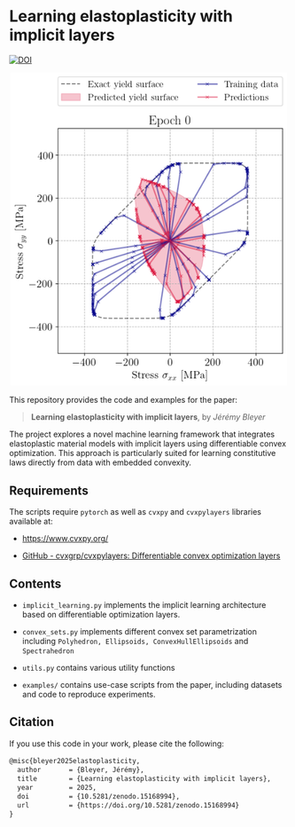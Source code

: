 # Learning elastoplasticity with implicit layers

[![DOI](https://zenodo.org/badge/DOI/10.5281/zenodo.15168994.svg)](https://doi.org/10.5281/zenodo.15168994)

<p align="center">
<img src="./examples/Hosford_biaxial_plasticity/Hosford_plasticity_learning.gif" alt="Description" width="500">
</p>

This repository provides the code and examples for the paper:

> **Learning elastoplasticity with implicit layers**, by *Jérémy Bleyer*

The project explores a novel machine learning framework that integrates elastoplastic material models with implicit layers using differentiable convex optimization. This approach is particularly suited for learning constitutive laws directly from data with embedded convexity.

## Requirements

The scripts require `pytorch` as well as `cvxpy` and `cvxpylayers` libraries available at: 

- https://www.cvxpy.org/

- [GitHub - cvxgrp/cvxpylayers: Differentiable convex optimization layers](https://github.com/cvxgrp/cvxpylayers)

## Contents

- `implicit_learning.py` implements the implicit learning architecture based on differentiable optimization layers.

- `convex_sets.py` implements different convex set parametrization including `Polyhedron, Ellipsoids, ConvexHullEllipsoids` and `Spectrahedron`

- `utils.py` contains various utility functions

- `examples/` contains use-case scripts from the paper, including datasets and code to reproduce experiments.

## Citation

If you use this code in your work, please cite the following:
```
@misc{bleyer2025elastoplasticity,
  author       = {Bleyer, Jérémy},
  title        = {Learning elastoplasticity with implicit layers},
  year         = 2025,
  doi          = {10.5281/zenodo.15168994},
  url          = {https://doi.org/10.5281/zenodo.15168994}
}
```

